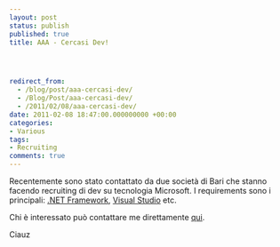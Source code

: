 ```yaml
---
layout: post
status: publish
published: true
title: AAA - Cercasi Dev!




redirect_from: 
  - /blog/post/aaa-cercasi-dev/
  - /Blog/Post/aaa-cercasi-dev/
  - /2011/02/08/aaa-cercasi-dev/
date: 2011-02-08 18:47:00.000000000 +00:00
categories:
- Various
tags:
- Recruiting
comments: true
---
```

<p>Recentemente sono stato contattato da due società di Bari che stanno facendo recruiting di dev su tecnologia Microsoft. I requirements sono i principali: <a title=".NET Framework psots" href="http://www.tostring.it/tags/archive/.net" target="_blank">.NET Framework</a>, <a title="http://www.tostring.it/tags/archive/visual+studio" href="http://tostring.it/tags/archive/visual+studio" target="_blank">Visual Studio</a> etc.</p>  <p>Chi è interessato può contattare me direttamente <a title="Contact Me" href="http://tostring.it/contacts/" target="_blank">qui</a>.</p>  <p>Ciauz </p>
